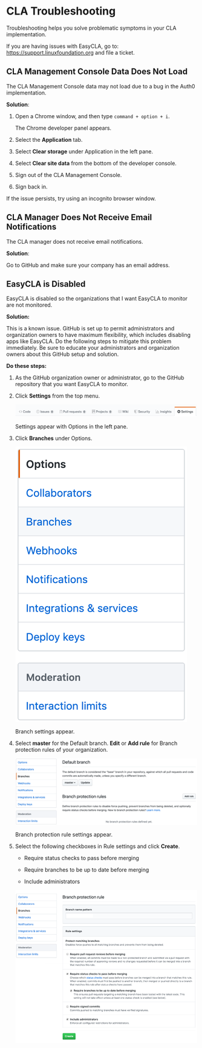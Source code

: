 # CLA Troubleshooting
Troubleshooting helps you solve problematic symptoms in your CLA implementation.

If you are having issues with EasyCLA, go to: <https://support.linuxfoundation.org> and file a ticket.

## CLA Management Console Data Does Not Load

The CLA Management Console data may not load due to a bug in the Auth0 implementation.

**Solution**:

1. Open a Chrome window, and then type `command + option + i`.

   The Chrome developer panel appears.

1. Select the **Application** tab.

1. Select **Clear storage** under Application in the left pane.

1. Select **Clear site data** from the bottom of the developer console.

1. Sign out of the CLA Management Console.

1. Sign back in.

If the issue persists, try using an incognito browser window.

## CLA Manager Does Not Receive Email Notifications

The CLA manager does not receive email notifications.

**Solution**:

Go to GitHub and make sure your company has an email address.

## EasyCLA is Disabled
EasyCLA is disabled so the organizations that I want EasyCLA to monitor are not monitored.

**Solution:**

This is a known issue. GitHub is set up to permit administrators and organization owners to have maximum flexibility, which includes disabling apps like EasyCLA. Do the following steps to mitigate this problem immediately. Be sure to educate your administrators and organization owners about this GitHub setup and solution.

**Do these steps:**

1. As the GitHub organization owner or administrator, go to the GitHub repository that you want EasyCLA to monitor.

1. Click **Settings** from the top menu.

   ![Settings](imgs/CLA-GitHub-Repository-Settings.png)

   Settings appear with Options in the left pane.

1. Click **Branches** under Options.

   ![Branches](imgs/CLA-GitHub-Options.png)

   Branch settings appear.

1. Select **master** for the Default branch. **Edit** or **Add rule** for Branch protection rules of your organization.

   ![Branch Protection Rules](imgs/CLA-GitHub-Branch-Add-rule.png)

   Branch protection rule settings appear.

1. Select the following checkboxes in Rule settings and click **Create**.

   * Require status checks to pass before merging

   * Require branches to be up to date before merging

   * Include administrators

   ![Rule Settings](imgs/CLA-GitHub-Branch-protection-rule.png)
